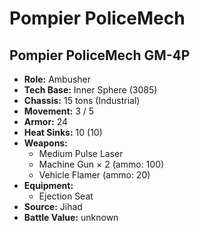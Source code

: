 # Pompier PoliceMech
## Pompier PoliceMech GM-4P
- **Role:** Ambusher
- **Tech Base:** Inner Sphere (3085)
- **Chassis:** 15 tons (Industrial)
- **Movement:** 3 / 5
- **Armor:** 24
- **Heat Sinks:** 10 (10)
- **Weapons:**
  - Medium Pulse Laser
  - Machine Gun × 2 (ammo: 100)
  - Vehicle Flamer (ammo: 20)
- **Equipment:**
  - Ejection Seat
- **Source:** Jihad
- **Battle Value:** unknown

